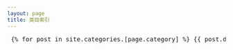 ```yaml
---
layout: page
title: 类目索引
---
```


<pre class="html" name="colorcode"> {% for post in site.categories.[page.category] %} {{ post.date }} {{ post.title }} {% endfor %} </pre>
